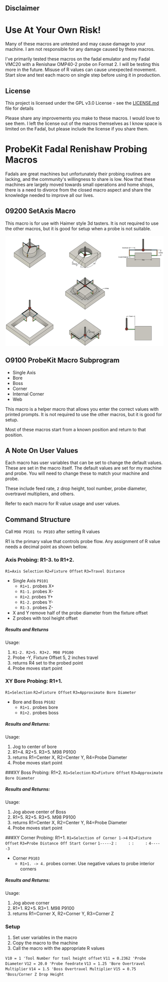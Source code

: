 ## Disclaimer
# Use At Your Own Risk!
Many of these macros are untested and may cause damage to your machine. I am not responsible for any damage caused by these macros.

I've primarily tested these macros on the fadal emulator and my Fadal VMC20 with a Renishaw OMP40-2 probe on Format 2. I will be testing this more in the future. Misuse of R values can cause unexpected movement. Start slow and test each macro on single step before using it in production.

## License
This project is licensed under the GPL v3.0 License - see the [LICENSE.md](LICENSE.md) file for details

Please share any improvements you make to these macros. I would love to see them. I left the license out of the macros themselves as I know space is limited on the Fadal, but please include the license if you share them.

# ProbeKit Fadal Renishaw Probing Macros
Fadals are great machines but unfortunately their probing routines are lacking, and the community's willingness to share is low. Now that these machines are largely moved towards small operations and home shops, there is a need to divorce from the closed macro aspect and share the knowledge needed to improve all our lives.

## 09200 SetAxis Macro
This macro is for use with Haimer style 3d tasters. It is not required to use the other macros, but it is good for setup when a probe is not suitable.


![Alt text](images/howto.png?raw=true "HowToImage")


## O9100 ProbeKit Macro Subprogram
* Single Axis
* Bore
* Boss
* Corner
* Internal Corner
* Web

This macro is a helper macro that allows you enter the correct values with printed prompts. It is not required to use the other macros, but it is good for setup. 

Most of these macros start from a known position and return to that position.


## A Note On User Values
Each macro has user variables that can be set to change the default values. These are set in the macro itself. The default values are set for my machine and probe. You will need to change these to match your machine and probe.

These include feed rate, z drop height, tool number, probe diameter, overtravel multipliers, and others.

Refer to each macro for R value usage and user values. 

## Command Structure 
Call `M98 P9101 to P9103` after setting R values

R1 is the primary value that controls probe flow. Any assignment of R value needs a decimal point as shown bellow. 

### Axis Probing:  R1-3. to R1+2.
`R1=Axis Selection`
`R2=Fixture Offset`
`R3=Travel Distance`
* Single Axis `P9101`
    * `R1+1.` probes X+
    * `R1-1.` probes X-
    * `R1+2`. probes Y+
    * `R1-2.` probes Y-
    * `R1-3.` probes Z-
* X and Y remove half of the probe diameter from the fixture offset
* Z probes with tool height offset

##### Results and Returns
Usage: 
1. `R1-2. R2+5. R3+2. M98 P9100`
2. Probe -Y, Fixture Offset 5, 2 inches travel
3. returns R4 set to the probed point
4. Probe moves start point

### XY Bore Probing: R1+1.
`R1=Selection`
`R2=Fixture Offset`
`R3=Approximate Bore Diameter`
* Bore and Boss `P9102`
    * `R1+1.` probes bore
    * `R1+2.` probes boss

##### Results and Returns:
Usage: 
1. Jog to center of bore
2. R1+4. R2+5. R3+5. M98 P9100
3. returns R1=Center X, R2=Center Y, R4=Probe Diameter
4. Probe moves start point

###XY Boss Probing: R1+2.
`R1=Selection`
`R2=Fixture Offset`
`R3=Approximate Bore Diameter`
##### Results and Returns:
Usage: 
1. Jog above center of Boss
2. R1+5. R2+5. R3+5. M98 P9100
3. returns R1=Center X, R2=Center Y, R4=Probe Diameter
4. Probe moves start point

###XY Corner Probing: R1+1.
`R1=Selection of Corner 1->4`
`R2=Fixture Offset`
`R3=Probe Distance Off Start Corner`
`1-----2`
`:     :`
`:     :`
`4-----3`
* Corner `P9103`
    * `R1+1. -> 4.` probes corner. Use negative values to probe interior corners

##### Results and Returns:
Usage:
1. Jog above corner
2. R1+1. R2+5. R3+1. M98 P9100
3. returns R1=Corner X, R2=Corner Y, R3=Corner Z

### Setup
1. Set user variables in the macro
2. Copy the macro to the machine
3. Call the macro with the appropriate R values

`V10 = 1 'Tool Number for tool height offset`
`V11 = 0.2362 'Probe Diameter`
`V12 = 20.0 'Probe feedrate`
`V13 = 1.25 'Bore Overtravel Multiplier`
`V14 = 1.5 'Boss Overtravel Multiplier`
`V15 = 0.75 'Boss/Corner Z Drop Height`

